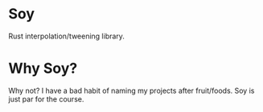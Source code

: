 # Soy
Rust interpolation/tweening library.

# Why Soy?
Why not? I have a bad habit of naming my projects after fruit/foods. Soy is just par for the course.